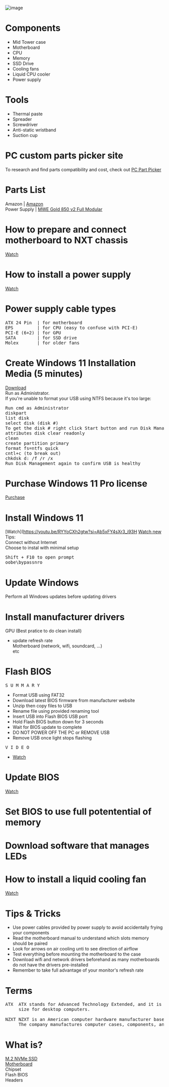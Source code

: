 ![image](https://github.com/davidclin/custom-pc-build/assets/6853545/0355e8b2-2ef4-4cb4-9fad-f4348b779153)

# Components
* Mid Tower case
* Motherboard
* CPU
* Memory
* SSD Drive
* Cooling fans
* Liquid CPU cooler
* Power supply 

# Tools
* Thermal paste
* Spreader
* Screwdriver
* Anti-static wristband
* Suction cup

# PC custom parts picker site
To research and find parts compatibility and cost, check out [PC Part Picker](https://pcpartpicker.com/)

# Parts List
Amazon | [Amazon](https://a.co/6VKQqZ7)<br>
Power Supply | [MWE Gold 850 v2 Full Modular](https://www.youtube.com/watch?v=YS73fJf62V4)<br>

# How to prepare and connect motherboard to NXT chassis
[Watch](https://www.youtube.com/watch?v=z51iV6ke3H0)

# How to install a power supply
[Watch](https://youtu.be/1AmR7enxnXI?si=nSY3HXPqcaSHQLyp)<br>

# Power supply cable types
<pre>
ATX 24 Pin  | for motherboard
EPS         | for CPU (easy to confuse with PCI-E)
PCI-E (6+2) | for GPU
SATA        | for SSD drive
Molex       | for older fans
</pre>

# Create Windows 11 Installation Media (5 minutes)
[Download](https://www.microsoft.com/en-us/software-download/windows11)<br>
Run as Administrator.<br>
If you're unable to format your USB using NTFS because it's too large:<br>
<pre>
Run cmd as Administrator
diskpart
list disk
select disk (disk #)
To get the disk # right click Start button and run Disk Management
attributes disk clear readonly
clean
create partition primary
format fs=ntfs quick
cntl+c (to break out)
chkdsk d: /f /r /x
Run Disk Management again to confirm USB is healthy
</pre>

# Purchase Windows 11 Pro license 
[Purchase](https://www.g2a.com/microsoft-windows-11-pro-pc-microsoft-key-global-i10000271164001)


# Install Windows 11
[Watch](https://youtu.be/RYYoCXh2gtw?si=Ab5xFY4sXr3_i93H
[Watch new](https://youtu.be/xhHtHMQygzE?si=5ye6W42zdQaH7qgc)
Tips:<br>
Connect without Internet<br>
Choose to instal with minimal setup<br>
<pre>
Shift + F10 to open prompt
oobe\bypassnro  
</pre>

# Update Windows
Perform all Windows updates before updating drivers

# Install manufacturer drivers
GPU (Best pratice to do clean install)<br>
  - update refresh rate<br>
Motherboard (network, wifi, soundcard, ...)<br>
etc<br>

# Flash BIOS
<pre>
S U M M A R Y
</pre>
* Format USB using FAT32
* Download latest BIOS firmware from manufacturer website
* Unzip then copy files to USB
* Rename file using provided renaming tool
* Insert USB into Flash BIOS USB port
* Hold Flash BIOS button down for 3 seconds
* Wait for BIOS update to complete
* DO NOT POWER OFF THE PC or REMOVE USB
* Remove USB once light stops flashing

<pre>
V I D E O 
</pre>
* [Watch](https://youtu.be/BgTDzW3tjGg?si=jjBueWCTrWWXg47v)<br>


# Update BIOS
[Watch](https://youtu.be/xhHtHMQygzE?si=5ye6W42zdQaH7qgc)


# Set BIOS to use full potentential of memory
[]()

# Download software that manages LEDs
[]() 

# How to install a liquid cooling fan
[Watch]()

# Tips & Tricks
* Use power cables provided by power supply to avoid accidentally frying your components
* Read the motherboard manual to understand which slots memory should be paired
* Look for arrows on air cooling unti to see direction of airflow
* Test everything before mounting the motherboard to the case
* Download wifi and network drivers beforehand as many motherboards do not have the drivers pre-installed
* Remember to take full advantage of your monitor's refresh rate

# Terms
<pre>
ATX  ATX stands for Advanced Technology Extended, and it is the most common and standard motherboard 
     size for desktop computers.
  
NZXT NZXT is an American computer hardware manufacturer based in Los Angeles, California. 
     The company manufactures computer cases, components, and accessories for the PC gaming market.
</pre>

# What is?
[M.2 NVMe SSD](https://youtu.be/HvfIeTieXOI?si=NUun_8WRvbHluK5G) <br>
[Motherboard]() <br>
Chipset <br>
Flash BIOS <br>
Headers  <br>

